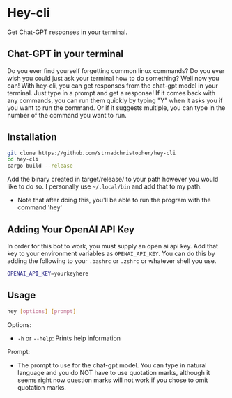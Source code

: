 # Hey-cli

Get Chat-GPT responses in your terminal.

## Chat-GPT in your terminal

Do you ever find yourself forgetting common linux commands? Do you ever wish you could just ask your terminal how to do something? Well now you can! With hey-cli, you can get responses from the chat-gpt model in your terminal. Just type in a prompt and get a response! If it comes back with any commands, you can run them quickly by typing "Y" when it asks you if you want to run the command. Or if it suggests multiple, you can type in the number of the command you want to run.

## Installation

```bash
git clone https://github.com/strnadchristopher/hey-cli
cd hey-cli
cargo build --release
```

Add the binary created in target/release/ to your path however you would like to do so. I personally use `~/.local/bin` and add that to my path.

- Note that after doing this, you'll be able to run the program with the command 'hey'
## Adding Your OpenAI API Key
In order for this bot to work, you must supply an open ai api key. Add that key to your environment variables as `OPENAI_API_KEY`. You can do this by adding the following to your `.bashrc` or `.zshrc` or whatever shell you use.

```bash
OPENAI_API_KEY=yourkeyhere
```

## Usage

```bash
hey [options] [prompt]
```

Options:
- `-h` or `--help`: Prints help information

Prompt:
- The prompt to use for the chat-gpt model. You can type in natural language and you do NOT have to use quotation marks, although it seems right now question marks will not work if you chose to omit quotation marks.


